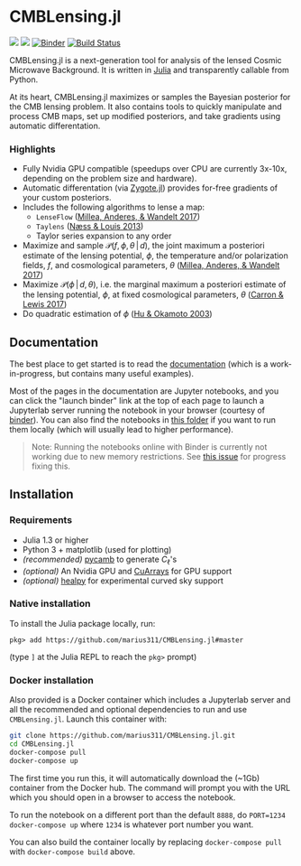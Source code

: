 # CMBLensing.jl


[![](https://img.shields.io/badge/source-github-blue)](https://github.com/marius311/CMBLensing.jl) [![](https://img.shields.io/badge/docs-stable-blue.svg)](https://cosmicmar.com/CMBLensing.jl/) [![Binder](https://mybinder.org/badge_logo.svg)](https://mybinder.org/v2/gh/marius311/CMBLensing.jl/master?urlpath=lab) [![Build Status](https://travis-ci.org/marius311/CMBLensing.jl.svg?branch=master)](https://travis-ci.org/marius311/CMBLensing.jl)

CMBLensing.jl is a next-generation tool for analysis of the lensed Cosmic Microwave Background. It is written in [Julia](https://julialang.org/) and transparently callable from Python.


At its heart, CMBLensing.jl maximizes or samples the Bayesian posterior for the CMB lensing problem. It also contains tools to quickly manipulate and process CMB maps, set up modified posteriors, and take gradients using automatic differentation.

### Highlights
* Fully Nvidia GPU compatible (speedups over CPU are currently 3x-10x, depending on the problem size and hardware).
* Automatic differentation (via [Zygote.jl](https://fluxml.ai/Zygote.jl/)) provides for-free gradients of your custom posteriors.
* Includes the following algorithms to lense a map:
    * `LenseFlow` ([Millea, Anderes, & Wandelt 2017](https://arxiv.org/abs/1708.06753))
    * `Taylens` ([Næss & Louis 2013](https://arxiv.org/abs/1307.0719))
    * Taylor series expansion to any order
* Maximize and sample $\mathcal{P}(f,\phi,\theta\,|\,d)$, the joint maximum a posteriori estimate of the lensing potential, $\phi$, the  temperature and/or polarization fields, $f$, and cosmological parameters, $\theta$ ([Millea, Anderes, & Wandelt 2017](https://arxiv.org/abs/1708.06753))
* Maximize $\mathcal{P}(\phi\,|\,d,\theta)$, i.e. the marginal maximum a posteriori estimate of the lensing potential, $\phi$, at fixed cosmological parameters, $\theta$ ([Carron & Lewis 2017](https://arxiv.org/abs/1704.08230))
* Do quadratic estimation of $\phi$ ([Hu & Okamoto 2003](https://arxiv.org/abs/astro-ph/0111606))

## Documentation

The best place to get started is to read the [documentation](https://cosmicmar.com/CMBLensing.jl/) (which is a work-in-progress, but contains many useful examples). 

Most of the pages in the documentation are Jupyter notebooks, and you can click the "launch binder" link at the top of each page to launch a Jupyterlab server running the notebook in your browser (courtesy of [binder](https://mybinder.org/)). You can also find the notebooks in [this folder](https://github.com/marius311/CMBLensing.jl/tree/gh-pages/src) if you want to run them locally (which will usually lead to higher performance).

> Note: Running the notebooks online with Binder is currently not working due to new memory restrictions. See [this issue](https://github.com/marius311/CMBLensing.jl/issues/2) for progress fixing this. 

## Installation

### Requirements

* Julia 1.3 or higher
* Python 3 + matplotlib (used for plotting)
* _(recommended)_ [pycamb](https://github.com/cmbant/CAMB) to generate $C_\ell$'s
* _(optional)_ An Nvidia GPU and [CuArrays](https://github.com/JuliaGPU/CuArrays.jl) for GPU support
* _(optional)_ [healpy](https://github.com/healpy/healpy) for experimental curved sky support

### Native installation

To install the Julia package locally, run:

```juliapkg
pkg> add https://github.com/marius311/CMBLensing.jl#master
```

(type `]` at the Julia REPL to reach the `pkg>` prompt)

### Docker installation

Also provided is a Docker container which includes a Jupyterlab server and all the recommended and optional dependencies to run and use `CMBLensing.jl`. Launch this container with:

```sh
git clone https://github.com/marius311/CMBLensing.jl.git
cd CMBLensing.jl
docker-compose pull
docker-compose up
```

The first time you run this, it will automatically download the (~1Gb) container from the Docker hub. The command will prompt you with the URL which you should open in a browser to access the notebook.

To run the notebook on a different port than the default `8888`, do `PORT=1234 docker-compose up` where `1234` is whatever port number you want.

You can also build the container locally by replacing `docker-compose pull` with `docker-compose build` above.
